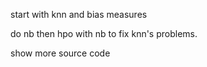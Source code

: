 start with knn and bias measures

do nb then hpo with nb to fix knn's problems.

show more source code 
